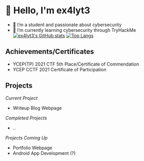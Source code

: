  # 👋 Hello, I'm ex4lyt3
- 👀 I’m a student and passionate about cybersecurity
- 🌱 I’m currently learning cybersecurity through TryHackMe
[![ex4lyt3's GitHub stats](https://github-readme-stats.vercel.app/api?username=ex4lyt3&show_icons=true&theme=radical)](https://github.com/anuraghazra/github-readme-stats)
[![Top Langs](https://github-readme-stats.vercel.app/api/top-langs/?username=ex4lyt3&show_icons=true&theme=gradient)](https://github.com/anuraghazra/github-readme-stats)

## Achievements/Certificates
- YCEP(TP) 2021 CTF 5th Place/Certificate of Commendation
- YCEP CCTF 2021 Certificate of Participation

## Projects
*Current Project*
- Writeup Blog Webpage

*Completed Projects*
- ..

*Projects Coming Up*
- Portfolio Webpage
- Android App Development (?)
<!---
ex4lyt3/ex4lyt3 is a ✨ special ✨ repository because its `README.md` (this file) appears on your GitHub profile.
You can click the Preview link to take a look at your changes.
--->

